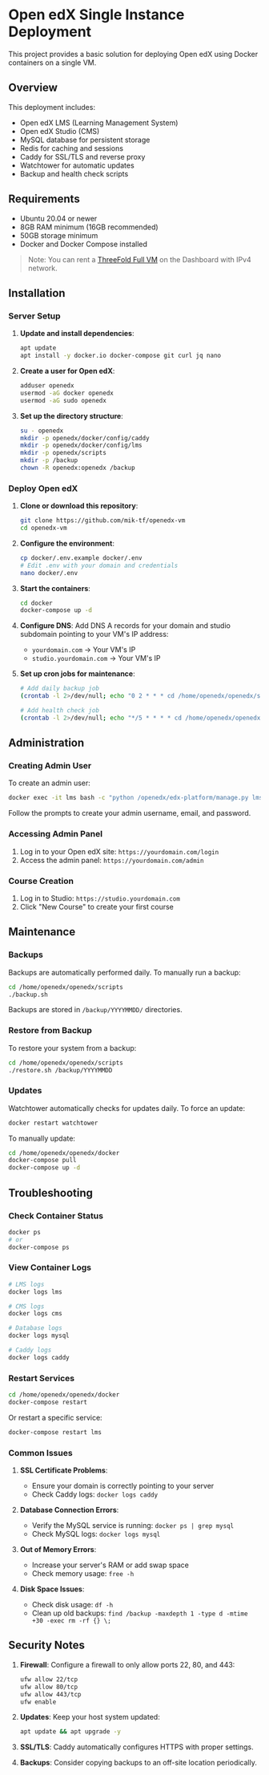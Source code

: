 # Open edX Single Instance Deployment

This project provides a basic solution for deploying Open edX using Docker containers on a single VM.

## Overview

This deployment includes:
- Open edX LMS (Learning Management System)
- Open edX Studio (CMS)
- MySQL database for persistent storage
- Redis for caching and sessions
- Caddy for SSL/TLS and reverse proxy
- Watchtower for automatic updates
- Backup and health check scripts

## Requirements

- Ubuntu 20.04 or newer
- 8GB RAM minimum (16GB recommended)
- 50GB storage minimum
- Docker and Docker Compose installed

> Note: You can rent a [ThreeFold Full VM](https://manual.grid.tf/documentation/dashboard/solutions/fullVm.html) on the Dashboard with IPv4 network.

## Installation

### Server Setup

1. **Update and install dependencies**:
   ```bash
   apt update
   apt install -y docker.io docker-compose git curl jq nano
   ```

2. **Create a user for Open edX**:
   ```bash
   adduser openedx
   usermod -aG docker openedx
   usermod -aG sudo openedx
   ```

3. **Set up the directory structure**:
   ```bash
   su - openedx
   mkdir -p openedx/docker/config/caddy
   mkdir -p openedx/docker/config/lms
   mkdir -p openedx/scripts
   mkdir -p /backup
   chown -R openedx:openedx /backup
   ```

### Deploy Open edX

1. **Clone or download this repository**:
   ```bash
   git clone https://github.com/mik-tf/openedx-vm
   cd openedx-vm
   ```

2. **Configure the environment**:
   ```bash
   cp docker/.env.example docker/.env
   # Edit .env with your domain and credentials
   nano docker/.env
   ```

3. **Start the containers**:
   ```bash
   cd docker
   docker-compose up -d
   ```

4. **Configure DNS**:
   Add DNS A records for your domain and studio subdomain pointing to your VM's IP address:
   - `yourdomain.com` → Your VM's IP
   - `studio.yourdomain.com` → Your VM's IP

5. **Set up cron jobs for maintenance**:
   ```bash
   # Add daily backup job
   (crontab -l 2>/dev/null; echo "0 2 * * * cd /home/openedx/openedx/scripts && ./backup.sh") | crontab -

   # Add health check job
   (crontab -l 2>/dev/null; echo "*/5 * * * * cd /home/openedx/openedx/scripts && ./health-check.sh") | crontab -
   ```

## Administration

### Creating Admin User

To create an admin user:

```bash
docker exec -it lms bash -c "python /openedx/edx-platform/manage.py lms --settings=tutor.production createsuperuser"
```

Follow the prompts to create your admin username, email, and password.

### Accessing Admin Panel

1. Log in to your Open edX site: `https://yourdomain.com/login`
2. Access the admin panel: `https://yourdomain.com/admin`

### Course Creation

1. Log in to Studio: `https://studio.yourdomain.com`
2. Click "New Course" to create your first course

## Maintenance

### Backups

Backups are automatically performed daily. To manually run a backup:

```bash
cd /home/openedx/openedx/scripts
./backup.sh
```

Backups are stored in `/backup/YYYYMMDD/` directories.

### Restore from Backup

To restore your system from a backup:

```bash
cd /home/openedx/openedx/scripts
./restore.sh /backup/YYYYMMDD
```

### Updates

Watchtower automatically checks for updates daily. To force an update:

```bash
docker restart watchtower
```

To manually update:

```bash
cd /home/openedx/openedx/docker
docker-compose pull
docker-compose up -d
```

## Troubleshooting

### Check Container Status

```bash
docker ps
# or
docker-compose ps
```

### View Container Logs

```bash
# LMS logs
docker logs lms

# CMS logs
docker logs cms

# Database logs
docker logs mysql

# Caddy logs
docker logs caddy
```

### Restart Services

```bash
cd /home/openedx/openedx/docker
docker-compose restart
```

Or restart a specific service:

```bash
docker-compose restart lms
```

### Common Issues

1. **SSL Certificate Problems**:
   - Ensure your domain is correctly pointing to your server
   - Check Caddy logs: `docker logs caddy`

2. **Database Connection Errors**:
   - Verify the MySQL service is running: `docker ps | grep mysql`
   - Check MySQL logs: `docker logs mysql`

3. **Out of Memory Errors**:
   - Increase your server's RAM or add swap space
   - Check memory usage: `free -h`

4. **Disk Space Issues**:
   - Check disk usage: `df -h`
   - Clean up old backups: `find /backup -maxdepth 1 -type d -mtime +30 -exec rm -rf {} \;`

## Security Notes

1. **Firewall**: Configure a firewall to only allow ports 22, 80, and 443:
   ```bash
   ufw allow 22/tcp
   ufw allow 80/tcp
   ufw allow 443/tcp
   ufw enable
   ```

2. **Updates**: Keep your host system updated:
   ```bash
   apt update && apt upgrade -y
   ```

3. **SSL/TLS**: Caddy automatically configures HTTPS with proper settings.

4. **Backups**: Consider copying backups to an off-site location periodically.
